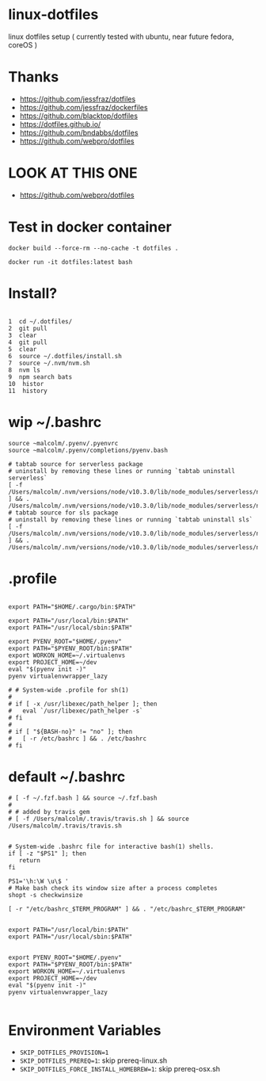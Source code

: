 # linux-dotfiles
linux dotfiles setup ( currently tested with ubuntu, near future fedora, coreOS )


# Thanks
- https://github.com/jessfraz/dotfiles
- https://github.com/jessfraz/dockerfiles
- https://github.com/blacktop/dotfiles
- https://dotfiles.github.io/
- https://github.com/bndabbs/dotfiles
- https://github.com/webpro/dotfiles



# LOOK AT THIS ONE

- https://github.com/webpro/dotfiles


# Test in docker container

```
docker build --force-rm --no-cache -t dotfiles .

docker run -it dotfiles:latest bash
```


# Install?

```

1  cd ~/.dotfiles/
2  git pull
3  clear
4  git pull
5  clear
6  source ~/.dotfiles/install.sh
7  source ~/.nvm/nvm.sh
8  nvm ls
9  npm search bats
10  histor
11  history

```


# wip ~/.bashrc

```
source ~malcolm/.pyenv/.pyenvrc
source ~malcolm/.pyenv/completions/pyenv.bash

# tabtab source for serverless package
# uninstall by removing these lines or running `tabtab uninstall serverless`
[ -f /Users/malcolm/.nvm/versions/node/v10.3.0/lib/node_modules/serverless/node_modules/tabtab/.completions/serverless.bash ] && . /Users/malcolm/.nvm/versions/node/v10.3.0/lib/node_modules/serverless/node_modules/tabtab/.completions/serverless.bash
# tabtab source for sls package
# uninstall by removing these lines or running `tabtab uninstall sls`
[ -f /Users/malcolm/.nvm/versions/node/v10.3.0/lib/node_modules/serverless/node_modules/tabtab/.completions/sls.bash ] && . /Users/malcolm/.nvm/versions/node/v10.3.0/lib/node_modules/serverless/node_modules/tabtab/.completions/sls.bash
```



# .profile


```

export PATH="$HOME/.cargo/bin:$PATH"

export PATH="/usr/local/bin:$PATH"
export PATH="/usr/local/sbin:$PATH"

export PYENV_ROOT="$HOME/.pyenv"
export PATH="$PYENV_ROOT/bin:$PATH"
export WORKON_HOME=~/.virtualenvs
export PROJECT_HOME=~/dev
eval "$(pyenv init -)"
pyenv virtualenvwrapper_lazy

# # System-wide .profile for sh(1)
#
# if [ -x /usr/libexec/path_helper ]; then
# 	eval `/usr/libexec/path_helper -s`
# fi
#
# if [ "${BASH-no}" != "no" ]; then
# 	[ -r /etc/bashrc ] && . /etc/bashrc
# fi

```



# default ~/.bashrc


```
# [ -f ~/.fzf.bash ] && source ~/.fzf.bash
#
# # added by travis gem
# [ -f /Users/malcolm/.travis/travis.sh ] && source /Users/malcolm/.travis/travis.sh


# System-wide .bashrc file for interactive bash(1) shells.
if [ -z "$PS1" ]; then
   return
fi

PS1='\h:\W \u\$ '
# Make bash check its window size after a process completes
shopt -s checkwinsize

[ -r "/etc/bashrc_$TERM_PROGRAM" ] && . "/etc/bashrc_$TERM_PROGRAM"


export PATH="/usr/local/bin:$PATH"
export PATH="/usr/local/sbin:$PATH"


export PYENV_ROOT="$HOME/.pyenv"
export PATH="$PYENV_ROOT/bin:$PATH"
export WORKON_HOME=~/.virtualenvs
export PROJECT_HOME=~/dev
eval "$(pyenv init -)"
pyenv virtualenvwrapper_lazy


```


# Environment Variables

- `SKIP_DOTFILES_PROVISION=1`
- `SKIP_DOTFILES_PREREQ=1`: skip prereq-linux.sh
- `SKIP_DOTFILES_FORCE_INSTALL_HOMEBREW=1`: skip prereq-osx.sh
